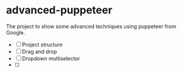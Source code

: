 # advanced-puppeteer
The project to show some advanced techniques using puppeteer from Google.
- [ ] Project structure
- [ ] Drag and drop 
- [ ] Dropdown multiselector
- [ ] 
